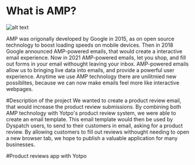 
# What is AMP?

![alt text](https://esourcecapital.it/wp-content/uploads/2018/03/google-incorpora-amp-no-gmail-1.jpg "")

 AMP was origonally developed by Google in 2015, as on open source technology to boost loading speeds on mobile devices.
 Then in 2018 Google announced AMP-powered emails, that would create a interactive email experience.
 Now in 2021 AMP-powered emails, let you shop, and fill out forms in your email withought leaving your inbox.
 AMP-powered emails allow us to bringing live data into emails, and provide a powerful user experience.
 Anytime we use AMP technology there are unilitmied new possiblites, because we can now make emails feel more like interactive webpages.


#Description of the project
We wanted to create a product review email, that would increase the product review submissions. By combining both AMP technology with Yotpo's product review system, we were able to create an email template. This email template would then be used by Dyspatch users, to send to their customers in email, asking for a product review. 
By allowing customers to fill out reviews withought needing to open a new browser tab, we hope to publish a valuable application for many businesses.


#Product reviews app with Yotpo



